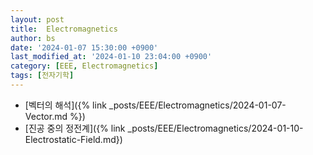 ```yaml
---
layout: post
title:  Electromagnetics
author: bs
date: '2024-01-07 15:30:00 +0900'
last_modified_at: '2024-01-10 23:04:00 +0900'
category: [EEE, Electromagnetics]
tags: [전자기학]
---
```


- [벡터의 해석]({% link _posts/EEE/Electromagnetics/2024-01-07-Vector.md %})
- [진공 중의 정전계]({% link _posts/EEE/Electromagnetics/2024-01-10-Electrostatic-Field.md})